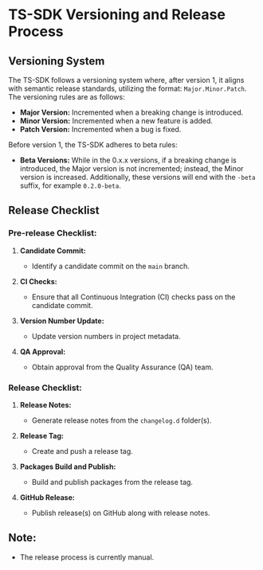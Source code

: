 # TS-SDK Versioning and Release Process

## Versioning System

The TS-SDK follows a versioning system where, after version 1, it aligns with semantic release standards, utilizing the format: `Major.Minor.Patch`. The versioning rules are as follows:

- **Major Version:** Incremented when a breaking change is introduced.
- **Minor Version:** Incremented when a new feature is added.
- **Patch Version:** Incremented when a bug is fixed.

Before version 1, the TS-SDK adheres to beta rules:

- **Beta Versions:** While in the 0.x.x versions, if a breaking change is introduced, the Major version is not incremented; instead, the Minor version is increased. Additionally, these versions will end with the `-beta` suffix, for example `0.2.0-beta`.

## Release Checklist

### Pre-release Checklist:

1. **Candidate Commit:**

   - Identify a candidate commit on the `main` branch.

2. **CI Checks:**

   - Ensure that all Continuous Integration (CI) checks pass on the candidate commit.

3. **Version Number Update:**

   - Update version numbers in project metadata.

4. **QA Approval:**
   - Obtain approval from the Quality Assurance (QA) team.

### Release Checklist:

1. **Release Notes:**

   - Generate release notes from the `changelog.d` folder(s).

2. **Release Tag:**

   - Create and push a release tag.

3. **Packages Build and Publish:**

   - Build and publish packages from the release tag.

4. **GitHub Release:**
   - Publish release(s) on GitHub along with release notes.

## Note:

- The release process is currently manual.
